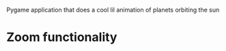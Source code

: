 Pygame application that does a cool lil animation of planets orbiting the sun

# Zoom functionality
